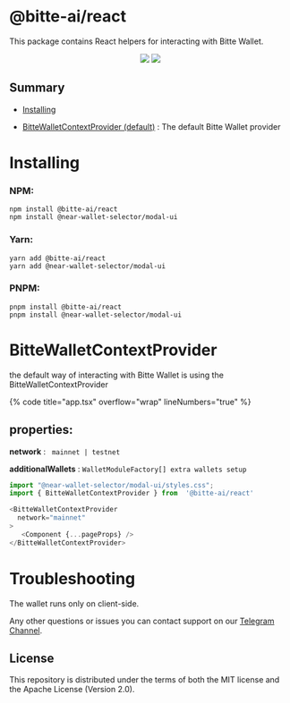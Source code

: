 # @bitte-ai/react

This package contains React helpers for interacting with Bitte Wallet.

<p align="center">

<img  src='https://img.shields.io/npm/dw/@bitte-ai/react'  />

<img  src='https://img.shields.io/bundlephobia/min/@bitte-ai/react'>

</p>


## Summary

- [Installing](#Installing)

- [BitteWalletContextProvider (default)](#bittewalletcontextprovider) : The default Bitte Wallet provider


# Installing

### NPM:

```
npm install @bitte-ai/react
npm install @near-wallet-selector/modal-ui
```

### Yarn:

```
yarn add @bitte-ai/react
yarn add @near-wallet-selector/modal-ui
```

### PNPM:

```
pnpm install @bitte-ai/react
pnpm install @near-wallet-selector/modal-ui
```

# BitteWalletContextProvider

the default way of interacting with Bitte Wallet is using the BitteWalletContextProvider

{% code title="app.tsx" overflow="wrap" lineNumbers="true" %}

## properties:

**network** : ` mainnet | testnet`

**additionalWallets** : `WalletModuleFactory[] extra wallets setup`

```typescript
import "@near-wallet-selector/modal-ui/styles.css";
import { BitteWalletContextProvider } from  '@bitte-ai/react'

<BitteWalletContextProvider
  network="mainnet"
>
   <Component {...pageProps} />
</BitteWalletContextProvider>

```

# Troubleshooting
The wallet runs only on client-side.

Any other questions or issues you can contact support on our [Telegram Channel](https://telegram.me/mintdev).


## License

This repository is distributed under the terms of both the MIT license and the Apache License (Version 2.0).